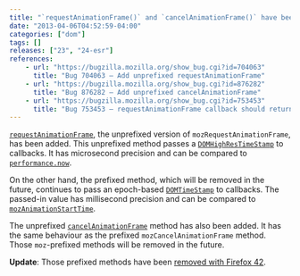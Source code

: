 ```yaml
---
title: "`requestAnimationFrame()` and `cancelAnimationFrame()` have been unprefixed"
date: "2013-04-06T04:52:59-04:00"
categories: ["dom"]
tags: []
releases: ["23", "24-esr"]
references:
    - url: "https://bugzilla.mozilla.org/show_bug.cgi?id=704063"
      title: "Bug 704063 – Add unprefixed requestAnimationFrame"
    - url: "https://bugzilla.mozilla.org/show_bug.cgi?id=876282"
      title: "Bug 876282 – Add unprefixed cancelAnimationFrame"
    - url: "https://bugzilla.mozilla.org/show_bug.cgi?id=753453"
      title: "Bug 753453 – requestAnimationFrame callback should return DOMHighResTimeStamp"
---
```

[`requestAnimationFrame`](https://developer.mozilla.org/docs/Web/API/window.requestAnimationFrame), the unprefixed version of `mozRequestAnimationFrame`, has been added. This unprefixed method passes a [`DOMHighResTimeStamp`](https://developer.mozilla.org/docs/Web/API/DOMHighResTimeStamp) to callbacks. It has microsecond precision and can be compared to [`performance.now`](https://developer.mozilla.org/docs/Web/API/window.performance.now).

On the other hand, the prefixed method, which will be removed in the future, continues to pass an epoch-based [`DOMTimeStamp`](https://developer.mozilla.org/docs/Web/API/DOMTimeStamp) to callbacks. The passed-in value has millisecond precision and can be compared to [`mozAnimationStartTime`](https://developer.mozilla.org/docs/Web/API/window.mozAnimationStartTime).

The unprefixed [`cancelAnimationFrame`](https://developer.mozilla.org/docs/Web/API/window.cancelAnimationFrame) method has also been added. It has the same behaviour as the prefixed `mozCancelAnimationFrame` method. Those `moz`-prefixed methods will be removed in the future.

**Update**: Those prefixed methods have been [removed with Firefox 42](https://www.fxsitecompat.dev/en-CA/docs/2015/mozrequestanimationframe-and-related-apis-have-been-removed/).
